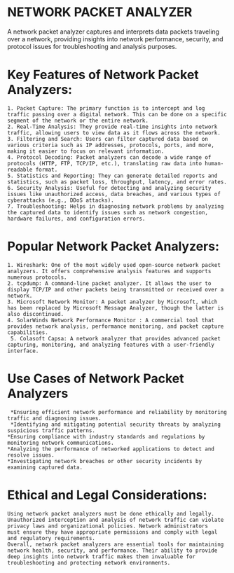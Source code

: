 # NETWORK PACKET ANALYZER
A network packet analyzer captures and interprets data packets traveling over a network, providing insights into network performance,
security, and protocol issues for troubleshooting and analysis purposes.
# Key Features of Network Packet Analyzers:
    1. Packet Capture: The primary function is to intercept and log traffic passing over a digital network. This can be done on a specific segment of the network or the entire network.
    2. Real-Time Analysis: They provide real-time insights into network traffic, allowing users to view data as it flows across the network.
    3. Filtering and Search: Users can filter captured data based on various criteria such as IP addresses, protocols, ports, and more, making it easier to focus on relevant information.
    4. Protocol Decoding: Packet analyzers can decode a wide range of protocols (HTTP, FTP, TCP/IP, etc.), translating raw data into human-readable format.
    5. Statistics and Reporting: They can generate detailed reports and statistics, such as packet loss, throughput, latency, and error rates.
    6. Security Analysis: Useful for detecting and analyzing security issues like unauthorized access, data breaches, and various types of cyberattacks (e.g., DDoS attacks).
    7. Troubleshooting: Helps in diagnosing network problems by analyzing the captured data to identify issues such as network congestion, hardware failures, and configuration errors.

#  Popular Network Packet Analyzers:
    1. Wireshark: One of the most widely used open-source network packet analyzers. It offers comprehensive analysis features and supports numerous protocols.
    2. tcpdump: A command-line packet analyzer. It allows the user to display TCP/IP and other packets being transmitted or received over a network.
    3. Microsoft Network Monitor: A packet analyzer by Microsoft, which has been replaced by Microsoft Message Analyzer, though the latter is also discontinued.
    4. SolarWinds Network Performance Monitor : A commercial tool that provides network analysis, performance monitoring, and packet capture capabilities.
     5. Colasoft Capsa: A network analyzer that provides advanced packet capturing, monitoring, and analyzing features with a user-friendly interface.

# Use Cases of Network Packet Analyzers
     *Ensuring efficient network performance and reliability by monitoring traffic and diagnosing issues.
     *Identifying and mitigating potential security threats by analyzing suspicious traffic patterns.
    *Ensuring compliance with industry standards and regulations by monitoring network communications.
    *Analyzing the performance of networked applications to detect and resolve issues.
    *Investigating network breaches or other security incidents by examining captured data.

# Ethical and Legal Considerations:
    Using network packet analyzers must be done ethically and legally. Unauthorized interception and analysis of network traffic can violate privacy laws and organizational policies. Network administrators       must ensure they have appropriate permissions and comply with legal and regulatory requirements.
    Overall, network packet analyzers are essential tools for maintaining network health, security, and performance. Their ability to provide deep insights into network traffic makes them invaluable for           troubleshooting and protecting network environments.


